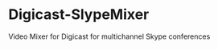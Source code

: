 Digicast-SlypeMixer
===================

Video Mixer for Digicast for multichannel Skype conferences